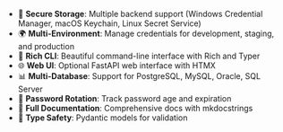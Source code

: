 - 🔐 **Secure Storage**: Multiple backend support (Windows Credential Manager, macOS Keychain, Linux Secret Service)
- 🌍 **Multi-Environment**: Manage credentials for development, staging, and production
- 🚀 **Rich CLI**: Beautiful command-line interface with Rich and Typer
- 🌐 **Web UI**: Optional FastAPI web interface with HTMX
- 📊 **Multi-Database**: Support for PostgreSQL, MySQL, Oracle, SQL Server
- 🔄 **Password Rotation**: Track password age and expiration
- 📝 **Full Documentation**: Comprehensive docs with mkdocstrings
- 🎯 **Type Safety**: Pydantic models for validation